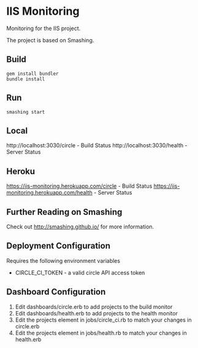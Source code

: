 IIS Monitoring
====
Monitoring for the IIS project.

The project is based on Smashing.

Build
----
```
gem install bundler
bundle install
```

Run
----
```
smashing start
```

Local
----
http://localhost:3030/circle - Build Status
http://localhost:3030/health - Server Status

Heroku
----
https://iis-monitoring.herokuapp.com/circle - Build Status
https://iis-monitoring.herokuapp.com/health - Server Status


Further Reading on Smashing
----
Check out http://smashing.github.io/ for more information.

Deployment Configuration
----

Requires the following environment variables

 * CIRCLE_CI_TOKEN - a valid circle API access token
 
Dashboard Configuration
----

1. Edit dashboards/circle.erb to add projects to the build monitor
2. Edit dashboards/health.erb to add projects to the health monitor
3. Edit the projects element in jobs/circle_ci.rb to match your changes in circle.erb
4. Edit the projects element in jobs/health.rb to match your changes in health.erb